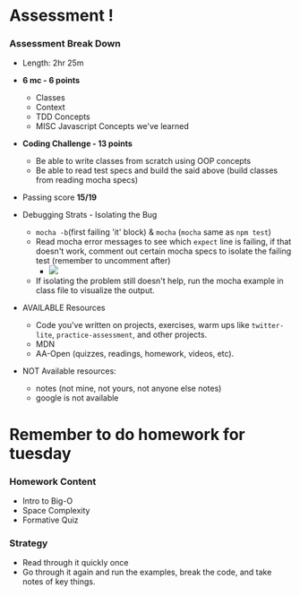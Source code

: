 # Assessment ! 
### Assessment Break Down
- Length: 2hr 25m
- **6 mc - 6 points**
  - Classes
  - Context
  - TDD Concepts
  - MISC Javascript Concepts we've learned
- **Coding Challenge - 13 points**
  - Be able to write classes from scratch using OOP concepts 
  - Be able to read test specs and build the said above (build classes from reading mocha specs)
- Passing score **15/19**

- Debugging Strats - Isolating the Bug
  - `mocha -b`(first failing 'it' block) & `mocha` (`mocha` same as `npm test`) 
  - Read mocha error messages to see which `expect` line is failing, if that doesn't work, comment out certain mocha specs to isolate the failing test (remember to uncomment after)
    - ![](https://i.imgur.com/VraiSC5.png)
  - If isolating the problem still doesn't help, run the mocha example in class file to visualize the output.

- AVAILABLE Resources
  - Code you've written on projects, exercises, warm ups like `twitter-lite`, `practice-assessment`, and other projects.
  - MDN
  - AA-Open (quizzes, readings, homework, videos, etc). 

- NOT Available resources:
  - notes (not mine, not yours, not anyone else notes)
  - google is not available

# Remember to do homework for tuesday 

### Homework Content
- Intro to Big-O
- Space Complexity
- Formative Quiz

### Strategy
- Read through it quickly once
- Go through it again and run the examples, break the code, and take notes of key things.
